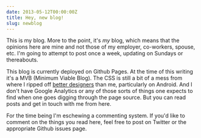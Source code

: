 ```yaml
---
date: 2013-05-12T00:00:00Z
title: Hey, new blog!
slug: newblog
---
```


This is my blog.  More to the point, it's _my_ blog, which means that the opinions here are mine and not those of my employer, co-workers, spouse, etc.  I'm going to attempt to post once a week, updating on Sundays or thereabouts.

This blog is currently deployed on Github Pages.  At the time of this writing it's a MVB (Minimum Viable Blog).  The CSS is still a bit of a mess from where I ripped off [better designers](http://carlosbecker.com/posts/up-a-jekyll-theme/) than me, particularly on Android.  And I don't have Google Analytics or any of those sorts of things one expects to find when one goes digging through the page source.  But you can read posts and get in touch with me from here.

For the time being I'm eschewing a commenting system. If you'd like to comment on the things you read here, feel free to post on Twitter or the appropriate Github issues page.
